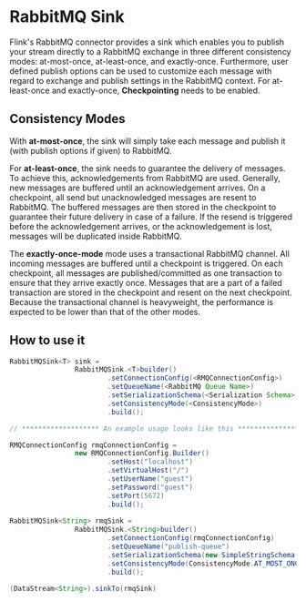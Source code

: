 # RabbitMQ Sink

Flink's RabbitMQ connector provides a sink which enables you to publish your stream directly
to a RabbitMQ exchange in three different consistency modes: at-most-once, at-least-once,
and exactly-once. Furthermore, user defined publish options can be used to customize each message
with regard to exchange and publish settings in the RabbitMQ context.
For at-least-once and exactly-once, __Checkpointing__ needs to be enabled.

## Consistency Modes 
With __at-most-once__, the sink will simply take each message and publish it
(with publish options if given) to RabbitMQ. 

For __at-least-once__, the sink needs to guarantee the delivery of messages.
To achieve this, acknowledgements from RabbitMQ are used. 
Generally, new messages are buffered until an acknowledgement arrives.
On a checkpoint, all send but unacknowledged messages are resent to RabbitMQ.
The buffered messages are then stored in the checkpoint to guarantee their future delivery in case
of a failure.
If the resend is triggered before the acknowledgement arrives, or the acknowledgement is lost,
messages will be duplicated inside RabbitMQ.


The __exactly-once-mode__ mode uses a transactional RabbitMQ channel.
All incoming messages are buffered until a checkpoint is triggered. 
On each checkpoint, all messages are
published/committed as one transaction to ensure that they arrive exactly once.
Messages that are a part of a failed transaction are stored in the checkpoint and resent on the next
checkpoint. 
Because the transactional channel is heavyweight, the performance is expected to be lower than that
of the other modes.

## How to use it
```java
RabbitMQSink<T> sink =
                RabbitMQSink.<T>builder()
                        .setConnectionConfig(<RMQConnectionConfig>)
                        .setQueueName(<RabbitMQ Queue Name>)
                        .setSerializationSchema(<Serialization Schema>)
                        .setConsistencyMode(<ConsistencyMode>)
                        .build();

// ******************* An example usage looks like this *******************

RMQConnectionConfig rmqConnectionConfig =
                new RMQConnectionConfig.Builder()
                        .setHost("localhost")
                        .setVirtualHost("/")
                        .setUserName("guest")
                        .setPassword("guest")
                        .setPort(5672)
                        .build();
                        
RabbitMQSink<String> rmqSink =
                RabbitMQSink.<String>builder()
                        .setConnectionConfig(rmqConnectionConfig)
                        .setQueueName("publish-queue")
                        .setSerializationSchema(new SimpleStringSchema())
                        .setConsistencyMode(ConsistencyMode.AT_MOST_ONCE)
                        .build();

(DataStream<String>).sinkTo(rmqSink)
```
